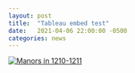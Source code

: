 ```yaml
---
layout: post
title:  "Tableau embed test"
date:   2021-04-06 22:00:00 -0500
categories: news
---
```


<div class='tableauPlaceholder' id='viz1617767109737' style='position: relative'>
	<noscript><a href='#'>
		<img alt='Manors in 1210-1211 ' src='https:&#47;&#47;public.tableau.com&#47;static&#47;images&#47;Wi&#47;WinchesterRolls&#47;Sheet1&#47;1_rss.png' style='border: none' /></a>
	</noscript>
	<object class='tableauViz'  style='display:none;'>
		<param name='host_url' value='https%3A%2F%2Fpublic.tableau.com%2F' />
		<param name='embed_code_version' value='3' />
		<param name='site_root' value='' /><param name='name' value='WinchesterRolls&#47;Sheet1' />
		<param name='tabs' value='no' /><param name='toolbar' value='yes' />
		<param name='static_image' value='https:&#47;&#47;public.tableau.com&#47;static&#47;images&#47;Wi&#47;WinchesterRolls&#47;Sheet1&#47;1.png' />
		<param name='animate_transition' value='yes' />
		<param name='display_static_image' value='yes' />
		<param name='display_spinner' value='yes' />
		<param name='display_overlay' value='yes' />
		<param name='display_count' value='yes' />
		<param name='language' value='en' />
	</object>
</div>
<script type='text/javascript'>
	var divElement = document.getElementById('viz1617767109737');
	var vizElement = divElement.getElementsByTagName('object')[0];
	vizElement.style.width='100%';vizElement.style.height=(divElement.offsetWidth*0.75)+'px';
	var scriptElement = document.createElement('script')
	scriptElement.src = 'https://public.tableau.com/javascripts/api/viz_v1.js';
	vizElement.parentNode.insertBefore(scriptElement, vizElement);
</script>